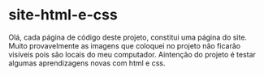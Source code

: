 # site-html-e-css
Olá, cada página de código deste projeto, constitui uma página do site. Muito provavelmente as imagens que coloquei no projeto não ficarão visíveis pois são locais
do meu computador. Aintenção do projeto é testar algumas aprendizagens novas com html e css.
